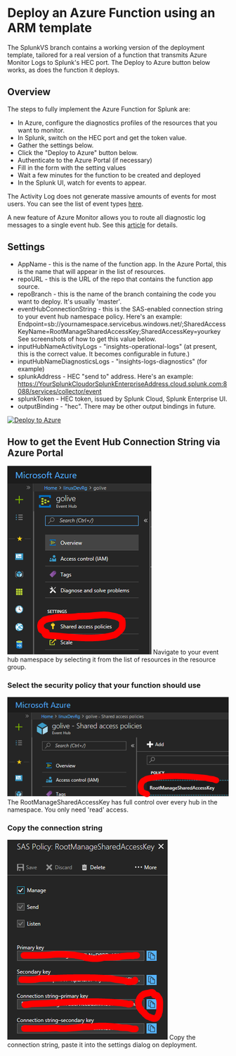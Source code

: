 # Deploy an Azure Function using an ARM template

The SplunkVS branch contains a working version of the deployment template, tailored for a real version of a function that transmits Azure Monitor Logs to Splunk's HEC port. The Deploy to Azure button below works, as does the function it deploys.

## Overview

The steps to fully implement the Azure Function for Splunk are:  
* In Azure, configure the diagnostics profiles of the resources that you want to monitor.
* In Splunk, switch on the HEC port and get the token value.
* Gather the settings below.
* Click the "Deploy to Azure" button below.
* Authenticate to the Azure Portal (if necessary)
* Fill in the form with the setting values
* Wait a few minutes for the function to be created and deployed
* In the Splunk UI, watch for events to appear.

The Activity Log does not generate massive amounts of events for most users. You can see the list of event types [here](https://docs.microsoft.com/en-us/azure/monitoring-and-diagnostics/monitoring-activity-log-schema).

A new feature of Azure Monitor allows you to route all diagnostic log messages to a single event hub. See this [article](https://azure.microsoft.com/en-us/blog/azure-monitor-send-monitoring-data-to-an-event-hub/) for details.

## Settings

* AppName                     - this is the name of the function app. In the Azure Portal, this is the name that will appear in the list of resources.
* repoURL                     - this is the URL of the repo that contains the function app source.
* repoBranch                  - this is the name of the branch containing the code you want to deploy. It's usually 'master'.
* eventHubConnectionString    - this is the SAS-enabled connection string to your event hub namespace policy. 
   Here's an example: Endpoint=sb://yournamespace.servicebus.windows.net/;SharedAccessKeyName=RootManageSharedAccessKey;SharedAccessKey=yourkey
   See screenshots of how to get this value below.
* inputHubNameActivityLogs    - "insights-operational-logs" (at present, this is the correct value. It becomes configurable in future.)
* inputHubNameDiagnosticsLogs - "insights-logs-diagnostics" (for example)
* splunkAddress               - HEC "send to" address.
   Here's an example: https://YourSplunkCloudorSplunkEnterpriseAddress.cloud.splunk.com:8088/services/collector/event
* splunkToken                 - HEC token, issued by Splunk Cloud, Splunk Enterprise UI.
* outputBinding               - "hec". There may be other output bindings in future.

[![Deploy to Azure](http://azuredeploy.net/deploybutton.png)](https://portal.azure.com/#create/Microsoft.Template/uri/https%3A%2F%2Fraw.githubusercontent.com%2Fsebastus%2FAzureFunctionDeployment%2FSplunkVS%2FazureDeploy.json)

## How to get the Event Hub Connection String via Azure Portal

![GetEventHubConnectionString](content/readmePic1.PNG)
Navigate to your event hub namespace by selecting it from the list of resources in the resource group.  

### Select the security policy that your function should use

![SelectSecurityPolicy](content/readmePic2.PNG)
The RootManageSharedAccessKey has full control over every hub in the namespace. You only need 'read' access.  

### Copy the connection string

![CopyTheConnectionString](content/readmePic3.PNG)
Copy the connection string, paste it into the settings dialog on deployment.

